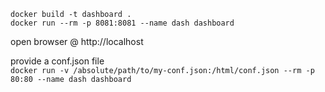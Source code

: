 ```docker build -t dashboard .```    
```docker run --rm -p 8081:8081 --name dash dashboard```   

open browser @ http://localhost    

provide a conf.json file    
```docker run -v /absolute/path/to/my-conf.json:/html/conf.json --rm -p 80:80 --name dash dashboard```      
